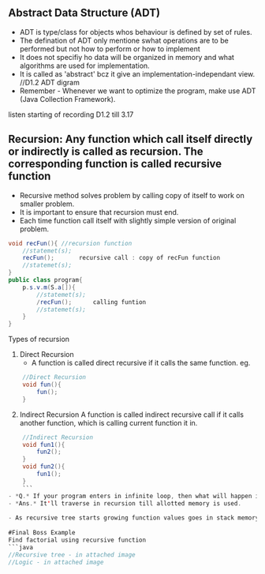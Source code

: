 ## Abstract Data Structure (ADT)
- ADT is type/class for objects whos behaviour is defined by set of rules.
- The defination of ADT only mentione swhat operations are to be performed but not how to perform or how to implement
- It does not specifiy ho data will be organized in memory and what algorithms are used for implementation.
- It is called as 'abstract' bcz it give an implementation-independant view.
//D1.2 ADT digram
- Remember - Whenever we want to optimize the program, make use ADT (Java Collection Framework).

listen starting of recording D1.2 till 3.17

## Recursion: Any function which call itself directly or indirectly is called as recursion. The corresponding function is called recursive function
- Recursive method solves problem by calling copy of itself to work on smaller problem.
- It is important to ensure that recursion must end.
- Each time function call itself with slightly simple version of original problem.

```java
void recFun(){ //recursion function
	//statemet(s);
	recFun();		recursive call : copy of recFun function
	//statemet(s);
}
public class program{
	p.s.v.m(S.a[]){
		//statemet(s);
		/recFun();	 	calling funtion
		//statemet(s);
	}
}
```
Types of recursion
1. Direct Recursion
	- A function is called direct recursive if it calls the same function. eg.
```java
	//Direct Recursion
	void fun(){
		fun();
	}
```
2. Indirect Recursion
	A function is called indirect recursive call if it calls another function, which is calling current function it in.
```java
	//Indirect Recursion
	void fun1(){
		fun2();
	}
	void fun2(){
		fun1();
	}
	```
- *Q.* If your program enters in infinite loop, then what will happen in background? 
- *Ans.* It'll traverse in recursion till allotted memory is used.
	
- As recursive tree starts growing function values goes in stack memory, and memory gets free as function comes out of recursive functions.
	
#Final Boss Example
Find factorial using recursive function
```java
//Recursive tree - in attached image
//Logic - in attached image	

```